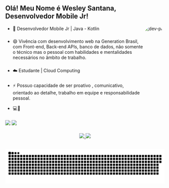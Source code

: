 ## Olá! Meu Nome é Wesley Santana, Desenvolvedor Mobile Jr!

<div>
  <img align="right" alt="dev-pic" height="300" style="border-radius:300px;" src="https://taynalopes.com/wp-content/uploads/2021/12/Webp.net-gifmaker-1.gif">
  </div>

- 👨 Desenvolvedor Mobile Jr | Java - Kotlin 

### 
 
- 😄 Vivência com desenvolvimento web na Generation Brasil, com Front-end, Back-end APIs, banco de dados, não somente o técnico mas o pessoal com habilidades e mentalidades necessários no âmbito de trabalho.

###

- ☁️  Estudante | Cloud Computing 

###

- ⚡ Possuo capacidade de ser proativo , comunicativo, orientado ao detalhe, trabalho em equipe e responsabilidade pessoal. 

- 💻🚀
 
###

<div> 
  <a href = "mailto:devwesley95@gmail.com"><img src="https://img.shields.io/badge/-Gmail-%23333?style=for-the-badge&logo=gmail&logoColor=white" target="_blank"></a>
  <a href="https://www.linkedin.com/in/devwesley/" target="_blank"><img src="https://img.shields.io/badge/-LinkedIn-%230077B5?style=for-the-badge&logo=linkedin&logoColor=white" target="_blank"></a> 
</div>
 
  ###
  
<div align="center">
  <a href="https://github.com/DevWesleys">
  <img height="150em" src="https://github-readme-stats.vercel.app/api?username=DevWesleys&show_icons=true&theme=jolly&include_all_commits=true&count_private=true"/>
  <img height="150em" src="https://github-readme-stats.vercel.app/api/top-langs/?username=DevWesleys&layout=compact&langs_count=7&theme=jolly"/>
</div>

  
  ##
  
  <div align="center"> 
  
  ![Snake animation](https://github.com/DevWesleys/DevWesleys/blob/output/github-contribution-grid-snake.svg)
 
</div>
